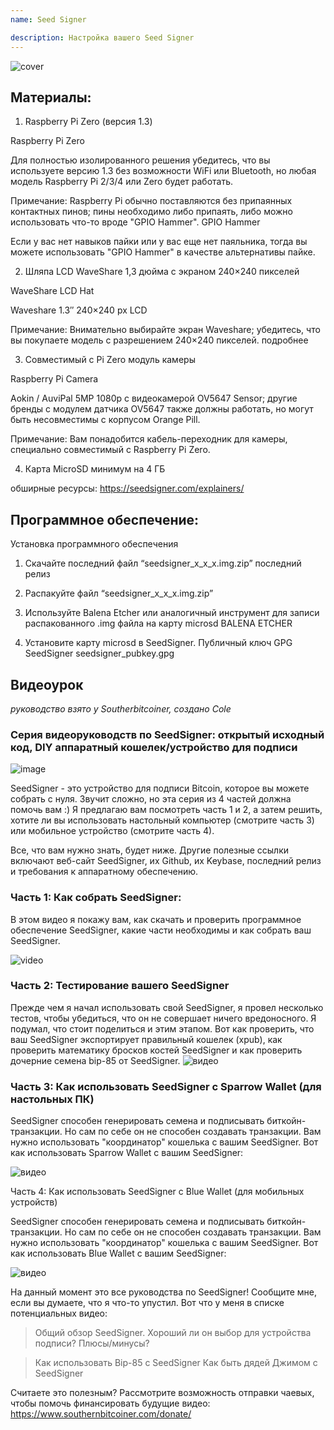 ```yaml
---
name: Seed Signer

description: Настройка вашего Seed Signer
---
```


![cover](assets/cover.webp)

## Материалы:

1. Raspberry Pi Zero (версия 1.3)

Raspberry Pi Zero

Для полностью изолированного решения убедитесь, что вы используете версию 1.3 без возможности WiFi или Bluetooth, но любая модель Raspberry Pi 2/3/4 или Zero будет работать.

Примечание: Raspberry Pi обычно поставляются без припаянных контактных пинов; пины необходимо либо припаять, либо можно использовать что-то вроде "GPIO Hammer".
GPIO Hammer

Если у вас нет навыков пайки или у вас еще нет паяльника, тогда вы можете использовать "GPIO Hammer" в качестве альтернативы пайке.

2. Шляпа LCD WaveShare 1,3 дюйма с экраном 240×240 пикселей

WaveShare LCD Hat

Waveshare 1.3″ 240×240 px LCD

Примечание: Внимательно выбирайте экран Waveshare; убедитесь, что вы покупаете модель с разрешением 240×240 пикселей.
подробнее

3. Совместимый с Pi Zero модуль камеры

Raspberry Pi Camera

Aokin / AuviPal 5MP 1080p с видеокамерой OV5647 Sensor; другие бренды с модулем датчика OV5647 также должны работать, но могут быть несовместимы с корпусом Orange Pill.

Примечание: Вам понадобится кабель-переходник для камеры, специально совместимый с Raspberry Pi Zero.

4. Карта MicroSD минимум на 4 ГБ

обширные ресурсы: https://seedsigner.com/explainers/

## Программное обеспечение:

Установка программного обеспечения

1. Скачайте последний файл “seedsigner_x_x_x.img.zip”
   последний релиз

2. Распакуйте файл “seedsigner_x_x_x.img.zip”

3. Используйте Balena Etcher или аналогичный инструмент для записи распакованного .img файла на карту microsd
   BALENA ETCHER

4. Установите карту microsd в SeedSigner.
   Публичный ключ GPG SeedSigner
   seedsigner_pubkey.gpg

## Видеоурок

_руководство взято у Southerbitcoiner, создано Cole_

### Серия видеоруководств по SeedSigner: открытый исходный код, DIY аппаратный кошелек/устройство для подписи

![image](assets/1.webp)

SeedSigner - это устройство для подписи Bitcoin, которое вы можете собрать с нуля. Звучит сложно, но эта серия из 4 частей должна помочь вам :) Я предлагаю вам посмотреть часть 1 и 2, а затем решить, хотите ли вы использовать настольный компьютер (смотрите часть 3) или мобильное устройство (смотрите часть 4).

Все, что вам нужно знать, будет ниже. Другие полезные ссылки включают веб-сайт SeedSigner, их Github, их Keybase, последний релиз и требования к аппаратному обеспечению.

### Часть 1: Как собрать SeedSigner:

В этом видео я покажу вам, как скачать и проверить программное обеспечение SeedSigner, какие части необходимы и как собрать ваш SeedSigner.

![video](https://youtu.be/mGmNKYOXtxY)

### Часть 2: Тестирование вашего SeedSigner
Прежде чем я начал использовать свой SeedSigner, я провел несколько тестов, чтобы убедиться, что он не совершает ничего вредоносного. Я подумал, что стоит поделиться и этим этапом. Вот как проверить, что ваш SeedSigner экспортирует правильный кошелек (xpub), как проверить математику бросков костей SeedSigner и как проверить дочерние семена bip-85 от SeedSigner.
![видео](https://youtu.be/34W1IyTyXZE)

### Часть 3: Как использовать SeedSigner с Sparrow Wallet (для настольных ПК)

SeedSigner способен генерировать семена и подписывать биткойн-транзакции. Но сам по себе он не способен создавать транзакции. Вам нужно использовать "координатор" кошелька с вашим SeedSigner. Вот как использовать Sparrow Wallet с вашим SeedSigner:

![видео](https://youtu.be/IQb8dh-VTOg)

Часть 4: Как использовать SeedSigner с Blue Wallet (для мобильных устройств)

SeedSigner способен генерировать семена и подписывать биткойн-транзакции. Но сам по себе он не способен создавать транзакции. Вам нужно использовать "координатор" кошелька с вашим SeedSigner. Вот как использовать Blue Wallet с вашим SeedSigner:

![видео](https://youtu.be/x0Ee35Ct0r4)

На данный момент это все руководства по SeedSigner! Сообщите мне, если вы думаете, что я что-то упустил. Вот что у меня в списке потенциальных видео:

> Общий обзор SeedSigner. Хороший ли он выбор для устройства подписи? Плюсы/минусы?

> Как использовать Bip-85 с SeedSigner
> Как быть дядей Джимом с SeedSigner

Считаете это полезным? Рассмотрите возможность отправки чаевых, чтобы помочь финансировать будущие видео:
https://www.southernbitcoiner.com/donate/